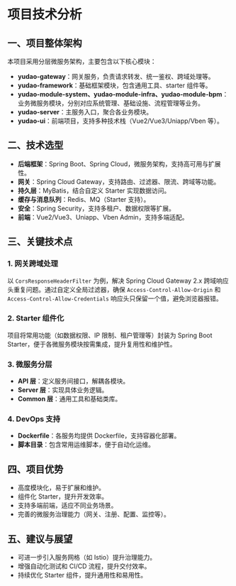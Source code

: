 # 项目技术分析

## 一、项目整体架构

本项目采用分层微服务架构，主要包含以下核心模块：

- **yudao-gateway**：网关服务，负责请求转发、统一鉴权、跨域处理等。
- **yudao-framework**：基础框架模块，包含通用工具、starter 组件等。
- **yudao-module-system、yudao-module-infra、yudao-module-bpm**：业务微服务模块，分别对应系统管理、基础设施、流程管理等业务。
- **yudao-server**：主服务入口，聚合各业务模块。
- **yudao-ui**：前端项目，支持多种技术栈（Vue2/Vue3/Uniapp/Vben 等）。

## 二、技术选型

- **后端框架**：Spring Boot、Spring Cloud，微服务架构，支持高可用与扩展性。
- **网关**：Spring Cloud Gateway，支持路由、过滤器、限流、跨域等功能。
- **持久层**：MyBatis，结合自定义 Starter 实现数据访问。
- **缓存与消息队列**：Redis、MQ（Starter 支持）。
- **安全**：Spring Security，支持多租户、数据权限等扩展。
- **前端**：Vue2/Vue3、Uniapp、Vben Admin，支持多端适配。

## 三、关键技术点

### 1. 网关跨域处理

以 `CorsResponseHeaderFilter` 为例，解决 Spring Cloud Gateway 2.x 跨域响应头重复问题。通过自定义全局过滤器，确保 `Access-Control-Allow-Origin` 和 `Access-Control-Allow-Credentials` 响应头只保留一个值，避免浏览器报错。

### 2. Starter 组件化

项目将常用功能（如数据权限、IP 限制、租户管理等）封装为 Spring Boot Starter，便于各微服务模块按需集成，提升复用性和维护性。

### 3. 微服务分层

- **API 层**：定义服务间接口，解耦各模块。
- **Server 层**：实现具体业务逻辑。
- **Common 层**：通用工具和基础类库。

### 4. DevOps 支持

- **Dockerfile**：各服务均提供 Dockerfile，支持容器化部署。
- **脚本目录**：包含常用运维脚本，便于自动化运维。

## 四、项目优势

- 高度模块化，易于扩展和维护。
- 组件化 Starter，提升开发效率。
- 支持多端前端，适应不同业务场景。
- 完善的微服务治理能力（网关、注册、配置、监控等）。

## 五、建议与展望

- 可进一步引入服务网格（如 Istio）提升治理能力。
- 增强自动化测试和 CI/CD 流程，提升交付效率。
- 持续优化 Starter 组件，提升通用性和易用性。

